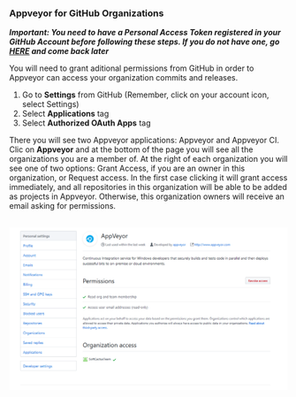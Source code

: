### Appveyor for GitHub Organizations

***Important: You need to have a Personal Access Token registered in your GitHub Account before following these steps. 
If you do not have one, go [HERE](https://jony635.github.io/Automated-Builds-with-Appveyor/publishing_files) and come back later***

You will need to grant aditional permissions from GitHub in order to Appveyor can access your organization commits and releases.

1. Go to **Settings** from GitHub (Remember, click on your account icon, select Settings)
2. Select **Applications** tag
3. Select **Authorized OAuth Apps** tag

There you will see two Appveyor applications: Appveyor and Appveyor CI. Clic on **Appveyor** and at the bottom of the page you will see all the organizations you are a member of. 
At the right of each organization you will see one of two options: Grant Access, if you are an owner in this organization, or Request access. In the first case clicking it will grant access immediately, and all repositories in this organization will be able to be added as projects in Appveyor. Otherwise, this organization owners will receive an email asking for permissions. 
<br> <br>

![Organizations](https://github.com/Jony635/Automated-Builds-with-Appveyor/blob/master/docs/images/organizations.png?raw=true)

